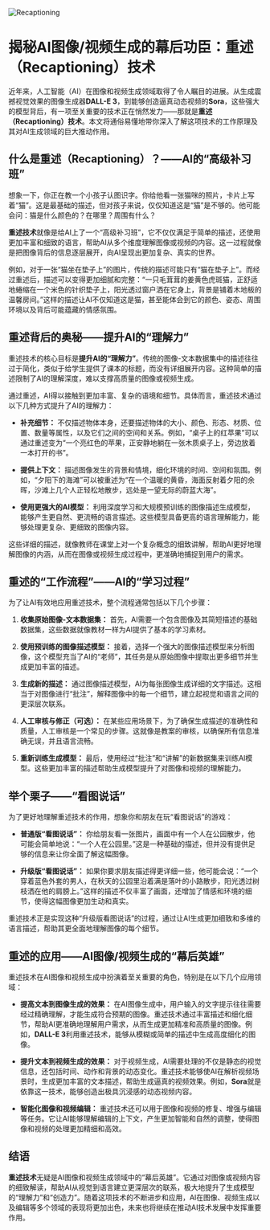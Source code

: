 ![Recaptioning](BigModel/Recaptioning/Recaptioning.png)
# 揭秘AI图像/视频生成的幕后功臣：重述（Recaptioning）技术

近年来，人工智能（AI）在图像和视频生成领域取得了令人瞩目的进展。从生成震撼视觉效果的图像生成器**DALL-E 3**，到能够创造逼真动态视频的**Sora**，这些强大的模型背后，有一项至关重要的技术正在悄然发力——那就是**重述（Recaptioning）技术**。本文将通俗易懂地带你深入了解这项技术的工作原理及其对AI生成领域的巨大推动作用。

## 什么是重述（Recaptioning）？——AI的“高级补习班”

想象一下，你正在教一个小孩子认图识字。你给他看一张猫咪的照片，卡片上写着“猫”。这是最基础的描述，但对孩子来说，仅仅知道这是“猫”是不够的。他可能会问：猫是什么颜色的？在哪里？周围有什么？

**重述技术**就像是给AI上了一个“高级补习班”，它不仅仅满足于简单的描述，还使用更加丰富和细致的语言，帮助AI从多个维度理解图像或视频的内容。这一过程就像是把图像背后的信息逐层展开，向AI呈现出更加复杂、真实的世界。

例如，对于一张“猫坐在垫子上”的图片，传统的描述可能只有“猫在垫子上”。而经过重述后，描述可以变得更加细腻和完整：“一只毛茸茸的姜黄色虎斑猫，正舒适地蜷缩在一个米色的针织垫子上，阳光透过窗户洒在它身上，背景是铺着木地板的温馨房间。”这样的描述让AI不仅知道这是猫，甚至能体会到它的颜色、姿态、周围环境以及背后可能蕴藏的情感氛围。

## 重述背后的奥秘——提升AI的“理解力”

重述技术的核心目标是**提升AI的“理解力”**。传统的图像-文本数据集中的描述往往过于简化，类似于给学生提供了课本的标题，而没有详细展开内容。这种简单的描述限制了AI的理解深度，难以支撑高质量的图像或视频生成。

通过重述，AI得以接触到更加丰富、复杂的语境和细节。具体而言，重述技术通过以下几种方式提升了AI的理解力：

- **补充细节：** 不仅描述物体本身，还要描述物体的大小、颜色、形态、材质、位置、数量等属性，以及它们之间的空间和关系。例如，“桌子上的红苹果”可以通过重述变为“一个亮红色的苹果，正安静地躺在一张木质桌子上，旁边放着一本打开的书”。
  
- **提供上下文：** 描述图像发生的背景和情境，细化环境的时间、空间和氛围。例如，“夕阳下的海滩”可以被重述为“在一个温暖的黄昏，海面反射着夕阳的余晖，沙滩上几个人正轻松地散步，远处是一望无际的蔚蓝大海”。

- **使用更强大的AI模型：** 利用深度学习和大规模预训练的图像描述生成模型，能够产生更自然、更流畅的语言描述。这些模型具备更高的语言理解能力，能够处理更复杂、更细致的图像内容。

这些详细的描述，就像教师在课堂上对一个复杂概念的细致讲解，帮助AI更好地理解图像的内涵，从而在图像或视频生成过程中，更准确地捕捉到用户的需求。

## 重述的“工作流程”——AI的“学习过程”

为了让AI有效地应用重述技术，整个流程通常包括以下几个步骤：

1. **收集原始图像-文本数据集：** 首先，AI需要一个包含图像及其简短描述的基础数据集，这些数据就像教材一样为AI提供了基本的学习素材。

2. **使用预训练的图像描述模型：** 接着，选择一个强大的图像描述模型来分析图像，这个模型充当了AI的“老师”，其任务是从原始图像中提取出更多细节并生成更加丰富的描述。

3. **生成新的描述：** 通过图像描述模型，AI为每张图像生成详细的文字描述。这相当于对图像进行“批注”，解释图像中的每一个细节，建立起视觉和语言之间的更深层次联系。

4. **人工审核与修正（可选）：** 在某些应用场景下，为了确保生成描述的准确性和质量，人工审核是一个常见的步骤。这就像是教案的审核，以确保所有信息准确无误，并且语言流畅。

5. **重新训练生成模型：** 最后，使用经过“批注”和“讲解”的新数据集来训练AI模型。这些更加丰富的描述帮助生成模型提升了对图像和视频的理解能力。

## 举个栗子——“看图说话”

为了更好地理解重述技术的作用，想象你和朋友在玩“看图说话”的游戏：

- **普通版“看图说话”：** 你给朋友看一张图片，画面中有一个人在公园散步，他可能会简单地说：“一个人在公园里。”这是一种基础的描述，但并没有提供足够的信息来让你全面了解这幅图像。

- **升级版“看图说话”：** 如果你要求朋友描述得更详细一些，他可能会说：“一个穿着蓝色外套的男人，在秋天的公园里沿着满是落叶的小路散步，阳光透过树枝洒在他的肩膀上。”这样的描述不仅丰富了画面，还增加了情感和环境的细节，使得这幅图像更加生动和真实。

重述技术正是实现这种“升级版看图说话”的过程，通过让AI生成更加细致和多维的语言描述，帮助其更全面地理解图像的每个细节。

## 重述的应用——AI图像/视频生成的“幕后英雄”

重述技术在AI图像和视频生成中扮演着至关重要的角色，特别是在以下几个应用领域：

- **提高文本到图像生成的效果：** 在AI图像生成中，用户输入的文字提示往往需要经过精确理解，才能生成符合预期的图像。重述技术通过丰富描述和细化细节，帮助AI更准确地理解用户需求，从而生成更加精准和高质量的图像。例如，**DALL-E 3**利用重述技术，能够从模糊或简单的描述中生成高度细化的图像。

- **提升文本到视频生成的效果：** 对于视频生成，AI需要处理的不仅是静态的视觉信息，还包括时间、动作和背景的动态变化。重述技术能够使AI在解析视频场景时，生成更加丰富的文本描述，帮助生成逼真的视频效果。例如，**Sora**就是依靠这一技术，能够创造出极具沉浸感的动态视频内容。

- **智能化图像和视频编辑：** 重述技术还可以用于图像和视频的修复、增强与编辑等任务。它让AI能够理解编辑的上下文，产生更加智能和自然的调整，使得图像和视频的处理更加精细和高效。

## 结语

**重述技术**无疑是AI图像和视频生成领域中的“幕后英雄”。它通过对图像或视频内容的细致解读，帮助AI从视觉到语言建立更深层次的联系，极大地提升了生成模型的“理解力”和“创造力”。随着这项技术的不断进步和应用，AI在图像、视频生成以及编辑等多个领域的表现将更加出色，未来也将继续在推动AI技术发展中发挥重要作用。
